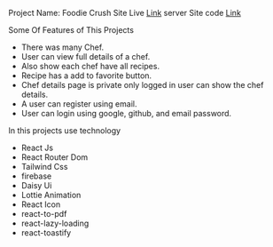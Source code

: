 Project Name: Foodie Crush
Site Live [Link](https://foodie-crush.web.app/) 
server Site code [Link](https://github.com/rahim-uddin-jsr/chef-recipe-hunter-server) 

Some Of Features of This Projects
 - There was many Chef.
 -  User can view full details of a chef.
 - Also show each chef have all recipes.
 - Recipe has a add to favorite button.
 - Chef details page is private only logged in user can show the chef details.
 - A user can register using email.
 - User can login using google, github, and email password.
 
In this projects use technology
 - React Js
 - React Router Dom
 - Tailwind Css
 - firebase
 - Daisy Ui
 - Lottie Animation
 - React Icon
 - react-to-pdf
 - react-lazy-loading
 - react-toastify
